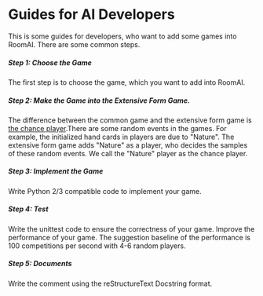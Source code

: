 # Guides for AI Developers

This is some guides for developers, who want to add some games into RoomAI. There are some common steps.

##### Step 1: Choose the Game

The first step is to choose the game, which you want to add into RoomAI. 

##### Step 2: Make the Game into the Extensive Form Game.

The difference between the common game and the extensive form game is [the chance player](fqa.md#).There are some random events in the games. For example, the initialized hand cards in players are due to "Nature". The extensive form game adds "Nature" as a player, who decides the samples of these random events. 
 We call the "Nature" player as the chance player. 
  
##### Step 3: Implement the Game

Write Python 2/3 compatible code to implement your game.

##### Step 4: Test

Write the unittest code to ensure the correctness of your game. Improve the performance of your game. The suggestion baseline of the performance is
100 competitions per second with 4-6 random players.

##### Step 5: Documents

Write the comment using the reStructureText Docstring format.


 


